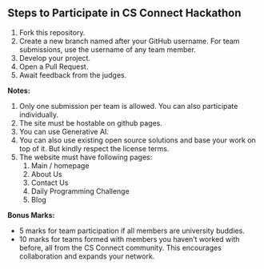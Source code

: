 ## Steps to Participate in CS Connect Hackathon

1. Fork this repository.
2. Create a new branch named after your GitHub username. For team submissions, use the username of any team member.
3. Develop your project.
4. Open a Pull Request.
5. Await feedback from the judges.

**Notes:** 
1. Only one submission per team is allowed. You can also participate individually.
2. The site must be hostable on github pages.
3. You can use Generative AI.
4. You can also use existing open source solutions and base your work on top of it. But kindly respect the license terms.
5. The website must have following pages:
   1. Main / homepage
   2. About Us
   3. Contact Us
   4. Daily Programming Challenge
   5. Blog



**Bonus Marks:**  
- 5 marks for team participation if all members are university buddies.  
- 10 marks for teams formed with members you haven’t worked with before, all from the CS Connect community. This encourages collaboration and expands your network.
